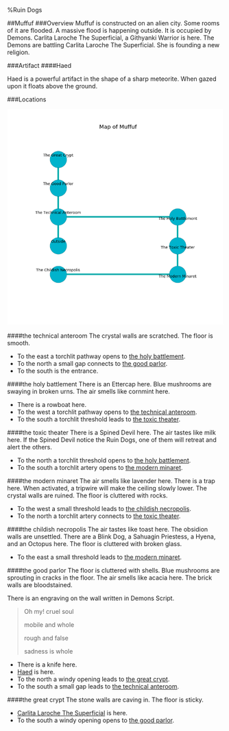 %Ruin Dogs

##Muffuf
###Overview
Muffuf is constructed on an alien city. Some rooms of it are flooded. A massive flood is happening outside. It is occupied by Demons. <a name="Carlita-Laroche-The-Superficial"></a>Carlita Laroche The Superficial, a Githyanki Warrior is here. The Demons are battling Carlita Laroche The Superficial. She  is founding a new religion. 



###Artifact
####<a name="Haed"></a>Haed


Haed is a powerful artifact in the shape of a sharp meteorite. When gazed upon it floats above the ground. 





###Locations


![](../v2/images/Muffuf.png)

####<a name="the-technical-anteroom"></a>the technical anteroom
The crystal walls are scratched. The floor is smooth. 



* To the east a torchlit pathway opens to [the holy battlement](#the-holy-battlement).
* To the north a small gap connects to [the good parlor](#the-good-parlor).
* To the south is the entrance.


####<a name="the-holy-battlement"></a>the holy battlement
There is an Ettercap here. Blue mushrooms are swaying in broken urns. The air smells like cornmint here. 



* There is a rowboat here.
* To the west a torchlit pathway opens to [the technical anteroom](#the-technical-anteroom).
* To the south a torchlit threshold leads to [the toxic theater](#the-toxic-theater).


####<a name="the-toxic-theater"></a>the toxic theater
There is a Spined Devil here. The air tastes like milk here. If the Spined Devil notice the Ruin Dogs, one of them will retreat and alert the others. 



* To the north a torchlit threshold opens to [the holy battlement](#the-holy-battlement).
* To the south a torchlit artery opens to [the modern minaret](#the-modern-minaret).


####<a name="the-modern-minaret"></a>the modern minaret
The air smells like lavender here. There is a trap here. When activated, a tripwire will make the ceiling slowly lower. The crystal walls are ruined. The floor is cluttered with rocks. 



* To the west a small threshold leads to [the childish necropolis](#the-childish-necropolis).
* To the north a torchlit artery connects to [the toxic theater](#the-toxic-theater).


####<a name="the-childish-necropolis"></a>the childish necropolis
The air tastes like toast here. The obsidion walls are unsettled. There are a Blink Dog, a Sahuagin Priestess, a Hyena, and an Octopus here. The floor is cluttered with broken glass. 



* To the east a small threshold leads to [the modern minaret](#the-modern-minaret).


####<a name="the-good-parlor"></a>the good parlor
The floor is cluttered with shells. Blue mushrooms are sprouting in cracks in the floor. The air smells like acacia here. The brick walls are bloodstained. 

There is an engraving on the wall written in Demons Script. 

> Oh my! cruel soul
>
> mobile and whole
>
> rough and false
>
> sadness is whole
>


* There is a knife here.
* [Haed](#Haed) is here.
* To the north a windy opening leads to [the great crypt](#the-great-crypt).
* To the south a small gap leads to [the technical anteroom](#the-technical-anteroom).


####<a name="the-great-crypt"></a>the great crypt
The stone walls are caving in. The floor is sticky. 



* [Carlita Laroche The Superficial](#Carlita-Laroche-The-Superficial) is here.
* To the south a windy opening opens to [the good parlor](#the-good-parlor).


